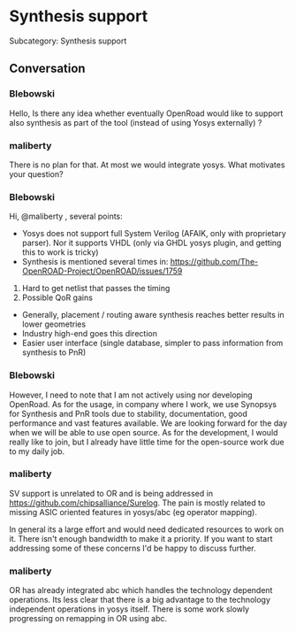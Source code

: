 # Synthesis support

Subcategory: Synthesis support

## Conversation

### Blebowski
Hello, Is there any idea whether eventually OpenRoad would like to support also synthesis as part of the tool (instead of using Yosys externally) ?

### maliberty
There is no plan for that.  At most we would integrate yosys.  What motivates your question?

### Blebowski
Hi, @maliberty , several points:
- Yosys does not support full System Verilog (AFAIK, only with proprietary parser). Nor it supports VHDL (only via GHDL yosys plugin, and  getting this to work is tricky)
- Synthesis is mentioned several times in: https://github.com/The-OpenROAD-Project/OpenROAD/issues/1759
1. Hard to get netlist that passes the timing
2. Possible QoR gains

- Generally, placement / routing aware synthesis reaches better results in lower geometries
- Industry high-end goes this direction
- Easier user interface (single database, simpler to pass information from synthesis to PnR)


### Blebowski
However,
I need to note that I am not actively using nor developing OpenRoad. As for the usage, in company where I work, we use Synopsys for Synthesis and PnR tools due to stability, documentation, good performance and vast features available. We are looking forward for the day when we will be able to use open source.
As for the development, I would really like to join, but I already have little time for the open-source work due to my daily job.

### maliberty
SV support is unrelated to OR and is being addressed in https://github.com/chipsalliance/Surelog.  The pain is mostly related to missing ASIC oriented features in yosys/abc (eg operator mapping).  

In general its a large effort and would need dedicated resources to work on it.  There isn't enough bandwidth to make it a priority.  If you want to start addressing some of these concerns I'd be happy to discuss further.

### maliberty
OR has already integrated abc which handles the technology dependent operations.  Its less clear that there is a big advantage to the technology independent operations in yosys itself.  There is some work slowly progressing on remapping in OR using abc.

